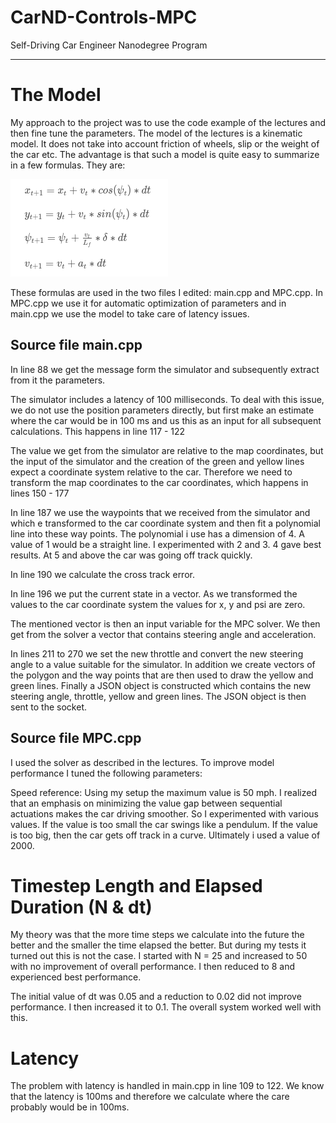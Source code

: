 # CarND-Controls-MPC
Self-Driving Car Engineer Nanodegree Program

---


# The Model
 
My approach to the project was to use the code example of the lectures and then fine tune the parameters. The model of the lectures is a kinematic model. It does not take into account friction of wheels, slip or the weight of the car etc. The advantage is that such a model is quite easy to summarize in a few formulas. They are: 

![alt text](https://github.com/AlexSickert/Udacity-SDC-T2-P5/blob/master/formulas.png "formulas")

These formulas are used in the two files I edited: main.cpp and MPC.cpp. In MPC.cpp we use it for automatic optimization of parameters and in main.cpp we use the model to take care of latency issues.   

 
## Source file main.cpp
 
In line 88 we get the message form the simulator and subsequently extract from it the parameters. 
 
The simulator includes a latency of 100 milliseconds. To deal with this issue, we do not use the position parameters directly, but first make an estimate where the car would be in 100 ms and us this as an input for all subsequent calculations. This happens in line 117 - 122
 
The value we get from the simulator are relative to the map coordinates, but the input of the simulator and the creation of the green and yellow lines expect a coordinate system relative to the car. Therefore we need to transform the map coordinates to the car  coordinates, which happens in lines 150 - 177
 
In line 187 we use the waypoints that we received from the simulator and which e transformed to the car coordinate system and then fit a polynomial line into these way points. The polynomial i use has a dimension of 4. A value of 1 would be a straight line. I experimented with 2 and 3. 4 gave best results. At 5 and above the car was going off track quickly. 
 
In line 190 we calculate the cross track error. 
 
In line 196 we put the current state in a vector. As we transformed the values to the car coordinate system the values for x, y and psi are zero. 
 
The mentioned vector is then an input variable for the MPC solver. We then get from the solver a vector that contains steering angle and acceleration. 
 
In lines 211 to 270 we set the new throttle and convert the new steering angle to a value suitable for the simulator. In addition we create vectors of the polygon and the way points that are then used to draw the yellow and green lines. Finally a JSON object is constructed which  contains the new steering angle, throttle, yellow and green lines. The JSON object is then sent to the socket. 
 
## Source file MPC.cpp
 
I used the solver as described in the lectures. To improve model performance I tuned the following parameters: 
 
Speed reference: Using my setup the maximum value is 50 mph. 
I realized that an emphasis on minimizing the value gap between sequential actuations makes the car driving smoother. So I experimented with various values. If the value is too small the car swings like a pendulum. If the value is too big, then the car gets off track in a curve. Ultimately i used a value of 2000. 
 
# Timestep Length and Elapsed Duration (N & dt)
 
My theory was that the more time steps we calculate into the future the better and the smaller the time elapsed the better. But during my tests it turned out this is not the case. I started with N = 25 and increased to 50 with no improvement of overall performance. I then reduced to 8 and experienced best performance. 
 
The initial value of dt was 0.05 and a reduction to 0.02 did not improve performance. I then increased it to 0.1. The overall system worked well with this. 
 
# Latency
The problem with latency is handled in main.cpp in line 109 to 122. We know that the latency is 100ms and therefore we calculate where the care probably would be in 100ms. 




